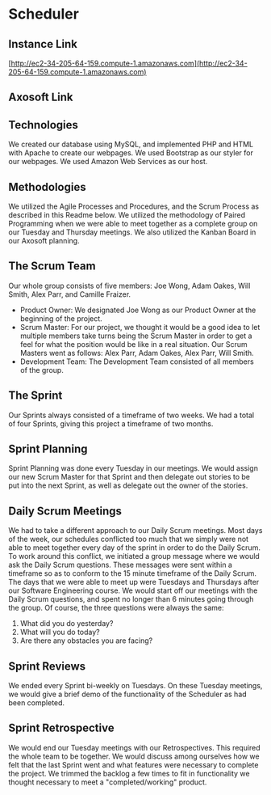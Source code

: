 # Scheduler

## Instance Link
[http://ec2-34-205-64-159.compute-1.amazonaws.com](http://ec2-34-205-64-159.compute-1.amazonaws.com)

## Axosoft Link


## Technologies
We created our database using MySQL, and implemented PHP and HTML with Apache to create our webpages. We used Bootstrap as our styler for our webpages. We used Amazon Web Services as our host.

## Methodologies
We utilized the Agile Processes and Procedures, and the Scrum Process as described in this Readme below. We utilized the methodology of Paired Programming when we were able to meet together as a complete group on our Tuesday and Thursday meetings. We also utilized the Kanban Board in our Axosoft planning.

## The Scrum Team
Our whole group consists of five members: Joe Wong, Adam Oakes, Will Smith, Alex Parr, and Camille Fraizer.
  * Product Owner: We designated Joe Wong as our Product Owner at the beginning of the project. 
  * Scrum Master: For our project, we thought it would be a good idea to let multiple members take turns being the Scrum Master in order to get a feel for what the position would be like in a real situation. Our Scrum Masters went as follows: Alex Parr, Adam Oakes, Alex Parr, Will Smith.
  * Development Team: The Development Team consisted of all members of the group.

## The Sprint
Our Sprints always consisted of a timeframe of two weeks. We had a total of four Sprints, giving this project a timeframe of two months.

## Sprint Planning
Sprint Planning was done every Tuesday in our meetings. We would assign our new Scrum Master for that Sprint and then delegate out stories to be put into the next Sprint, as well as delegate out the owner of the stories.

## Daily Scrum Meetings
We had to take a different approach to our Daily Scrum meetings. Most days of the week, our schedules conflicted too much that we simply were not able to meet together every day of the sprint in order to do the Daily Scrum. To work around this conflict, we initiated a group message where we would ask the Daily Scrum questions. These messages were sent within a timeframe so as to conform to the 15 minute timeframe of the Daily Scrum. The days that we were able to meet up were Tuesdays and Thursdays after our  Software Engineering course. We would start off our meetings with the Daily Scrum questions, and spent no longer than 6 minutes going through the group. Of course, the three questions were always the same:
  1. What did you do yesterday?
  2. What will you do today?
  3. Are there any obstacles you are facing?
  
## Sprint Reviews
We ended every Sprint bi-weekly on Tuesdays. On these Tuesday meetings, we would give a brief demo of the functionality of the Scheduler as had been completed. 

## Sprint Retrospective
We would end our Tuesday meetings with our Retrospectives. This required the whole team to be together. We would discuss among ourselves how we felt that the last Sprint went and what features were necessary to complete the project. We trimmed the backlog a few times to fit in functionality we thought necessary to meet a "completed/working" product.
